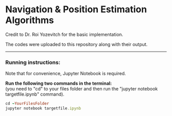 # Navigation & Position Estimation Algorithms

Credit to Dr. Roi Yozevitch for the basic implementation.

The codes were uploaded to this repository along with their output.

---  

<h3>Running instructions:</h3>  

Note that for convenience, Jupyter Notebook is required.

<b>Run the following two commands in the terminal:</b>  
(you need to "cd" to your files folder and then run the "jupyter notebook targetfile.ipynb" command).
```ruby
cd ~YourFilesFolder
jupyter notebook targetfile.ipynb
```
